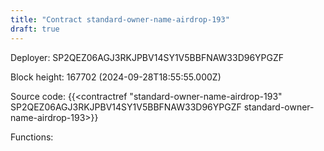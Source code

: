 ```yaml
---
title: "Contract standard-owner-name-airdrop-193"
draft: true
---
```

Deployer: SP2QEZ06AGJ3RKJPBV14SY1V5BBFNAW33D96YPGZF


 



Block height: 167702 (2024-09-28T18:55:55.000Z)

Source code: {{<contractref "standard-owner-name-airdrop-193" SP2QEZ06AGJ3RKJPBV14SY1V5BBFNAW33D96YPGZF standard-owner-name-airdrop-193>}}

Functions:



